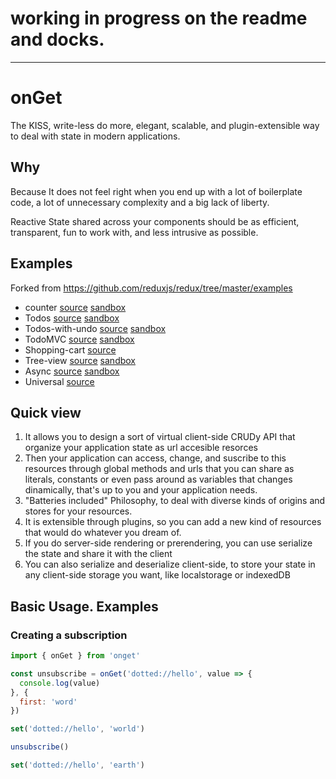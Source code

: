 # working in progress on the readme and docks.

-----

# onGet

The KISS, write-less do more, elegant, scalable, and plugin-extensible way to deal with state in modern applications.

## Why

Because It does not feel right when you end up with a lot of boilerplate code, a lot of unnecessary complexity and a big lack of liberty.

Reactive State shared across your components should be as efficient, transparent, fun to work with, and less intrusive as possible.

## Examples

Forked from https://github.com/reduxjs/redux/tree/master/examples

* counter [source](/examples/counter) [sandbox](https://codesandbox.io/s/github/hacknlove/onGet/tree/master/examples/counter)
* Todos [source](/master/examples/todos) [sandbox](https://codesandbox.io/s/github/hacknlove/onGet/tree/master/examples/todos)
* Todos-with-undo [source](/examples/todos-with-undo) [sandbox](https://codesandbox.io/s/github/hacknlove/onGet/tree/master/examples/todos-with-undo)
* TodoMVC [source](/master/examples/todomvc) [sandbox](https://codesandbox.io/s/github/hacknlove/onGet/tree/master/examples/todomvc)
* Shopping-cart [source](/examples/shopping-cart)
* Tree-view [source](/examples/tree-view) [sandbox](https://codesandbox.io/s/github/hacknlove/onGet/tree/master/examples/tree-view)
* Async [source](/examples/async) [sandbox](https://codesandbox.io/s/github/hacknlove/onGet/tree/master/examples/async)
* Universal [source](/examples/universal)

## Quick view

1. It allows you to design a sort of virtual client-side CRUDy API that organize your application state as url accesible resorces
2. Then your application can access, change, and suscribe to this resources through global methods and urls that you can share as literals, constants or even pass around as variables that changes dinamically, that's up to you and your application needs.
3. "Batteries included" Philosophy, to deal with diverse kinds of origins and stores for your resources.
4. It is extensible through plugins, so you can add a new kind of resources that would do whatever you dream of.
5. If you do server-side rendering or prerendering, you can use serialize the state and share it with the client
6. You can also serialize and deserialize client-side, to store your state in any client-side storage you want, like localstorage or indexedDB

## Basic Usage. Examples

### Creating a subscription
```js
import { onGet } from 'onget'

const unsubscribe = onGet('dotted://hello', value => {
  console.log(value)
}, {
  first: 'word'
})

set('dotted://hello', 'world')

unsubscribe()

set('dotted://hello', 'earth')
```
